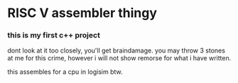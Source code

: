 # RISC V assembler thingy
### **this is my first c++ project**
dont look at it too closely, you'll get braindamage. you may throw 3 stones at me for this crime, however i will not show remorse for what i have written.

this assembles for a cpu in logisim btw.